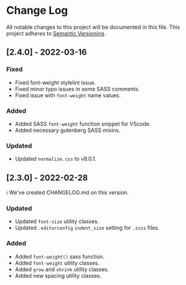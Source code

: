 # Change Log
All notable changes to this project will be documented in this file.
This project adheres to [Semantic Versioning](http://semver.org/).

## [2.4.0] - 2022-03-16
### Fixed
- Fixed font-weight stylelint issue.
- Fixed minor typo issues in some SASS comments.
- Fixed issue with `font-weight` name values.

### Added
- Added SASS `font-weight` function snippet for VScode.
- Added necessary gutenberg SASS mixins.

### Updated
- Updated `normalize.css` to v8.0.1.

## [2.3.0] - 2022-02-28
ℹ️ We've created CHANGELOG.md on this version.

### Updated
- Updated `font-size` utility classes.
- Updated `.editorconfig` `indent_size` setting for `.scss` files.

### Added
- Added `font-weight()` sass function.
- Added `font-weight` utility classes.
- Added `grow` and `shrink` utility classes.
- Added new spacing utility classes.
